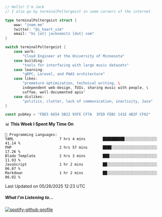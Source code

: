 ```go
// Hello! I'm Jack
// I also go by terminalPoltergeist in some corners of the internet

type terminalPoltergeist struct {
    www: "jnem.me"
    twitter: "@i_heart_vim"
    email: "hi [at] jacknemitz [dot] com"
}

switch terminalPoltergeist {
    case work:
        "Cloud Engineer at the University of Minnesota"
    case building:
        "tools for interfacing with large music datasets"
    case learning:
        "gRPC, Laravel, and PAAS architecture"
    case likes:
        "premature optimization, technical writing, \
        independent web-design, TUIs, sharing music with people, \
        coffee, well-documented apis"
    case dislikes:
        "politics, clutter, lack of communication, inactivity, Java"
}

const pubKey = "FBE5 6654 5B22 93FE CF7A  3FED FEBC 141E 4B2F CF62"
```

<!--START_SECTION:waka-->
📊 **This Week I Spent My Time On** 

```text
💬 Programming Languages: 
YAML                     7 hrs 4 mins        ██████████░░░░░░░░░░░░░░░   41.14 % 
PHP                      2 hrs 57 mins       ████░░░░░░░░░░░░░░░░░░░░░   17.26 % 
Blade Template           2 hrs 3 mins        ███░░░░░░░░░░░░░░░░░░░░░░   11.93 % 
JavaScript               1 hr 2 mins         ██░░░░░░░░░░░░░░░░░░░░░░░   06.07 % 
Markdown                 1 hr 2 mins         ██░░░░░░░░░░░░░░░░░░░░░░░   06.02 % 
```


 Last Updated on 05/26/2025 12:23 UTC
<!--END_SECTION:waka-->

##### What I'm Listening to...

[![spotify-github-profile](https://jnem.me/listening-item?maxAge=2592000)](https://jnem.me/listening)
